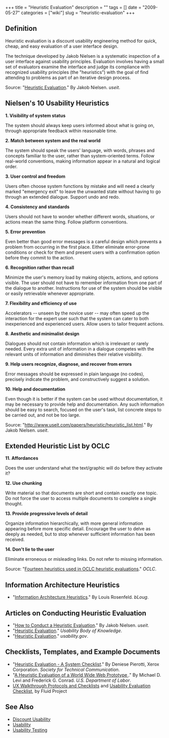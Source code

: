 +++
title = "Heuristic Evaluation"
description = ""
tags = []
date = "2009-05-27"
categories = ["wiki"]
slug = "heuristic-evaluation"
+++




<h2 id="toc0">Definition</h2>
<p>Heuristic evaluation is a discount usability engineering method for quick, cheap, and easy evaluation of a user interface design.</p>

<p>The technique developed by Jakob Nielsen is a systematic inspection of a user interface against usability principles. Evaluation involves having a small set of evaluators examine the interface and judge its compliance with recognized usability principles (the "heuristics”) with the goal of find attending to problems as part of an iterative design process.</p>

<p>Source: &quot;<a href="http://www.useit.com/papers/heuristic/">Heuristic Evaluation</a>.&quot; By Jakob Nielsen. <em>useit</em>.</p>


<h2 id="toc1">Nielsen's 10 Usability Heuristics</h2>
<p><strong>1. Visibility of system status</strong></p>

<p>The system should always keep users informed about what is going on, through appropriate feedback within reasonable time.</p>

<p><strong>2. Match between system and the real world</strong></p>

<p>The system should speak the users' language, with words, phrases and concepts familiar to the user, rather than system-oriented terms. Follow real-world conventions, making information appear in a natural and logical order.</p>

<p><strong>3. User control and freedom</strong></p>

<p>Users often choose system functions by mistake and will need a clearly marked &quot;emergency exit&quot; to leave the unwanted state without having to go through an extended dialogue. Support undo and redo.</p>

<p><strong>4. Consistency and standards</strong></p>

<p>Users should not have to wonder whether different words, situations, or actions mean the same thing. Follow platform conventions.</p>

<p><strong>5. Error prevention</strong></p>

<p>Even better than good error messages is a careful design which prevents a problem from occurring in the first place. Either eliminate error-prone conditions or check for them and present users with a confirmation option before they commit to the action.</p>

<p><strong>6. Recognition rather than recall</strong></p>

<p>Minimize the user's memory load by making objects, actions, and options visible. The user should not have to remember information from one part of the dialogue to another. Instructions for use of the system should be visible or easily retrievable whenever appropriate.</p>

<p><strong>7. Flexibility and efficiency of use</strong></p>

<p>Accelerators -- unseen by the novice user -- may often speed up the interaction for the expert user such that the system can cater to both inexperienced and experienced users. Allow users to tailor frequent actions.</p>

<p><strong>8. Aesthetic and minimalist design</strong></p>

<p>Dialogues should not contain information which is irrelevant or rarely needed. Every extra unit of information in a dialogue competes with the relevant units of information and diminishes their relative visibility.</p>

<p><strong>9. Help users recognize, diagnose, and recover from errors</strong></p>

<p>Error messages should be expressed in plain language (no codes), precisely indicate the problem, and constructively suggest a solution.</p>

<p><strong>10. Help and documentation</strong></p>

<p>Even though it is better if the system can be used without documentation, it may be necessary to provide help and documentation. Any such information should be easy to search, focused on the user's task, list concrete steps to be carried out, and not be too large.</p>

<p>Source: &quot;<a href="http://www.useit.com/papers/heuristic/heuristic_list.html">http://www.useit.com/papers/heuristic/heuristic_list.html</a>.&quot; By Jakob Nielsen. <em>useit</em>.</p>


<h2 id="toc2">Extended Heuristic List by OCLC</h2>
<p><strong>11. Affordances</strong></p>

<p>Does the user understand what the text/graphic will do before they activate it?</p>

<p><strong>12. Use chunking</strong></p>

<p>Write material so that documents are short and contain exactly one topic. Do not force the user to access multiple documents to complete a single thought.</p>

<p><strong>13. Provide progressive levels of detail</strong></p>

<p>Organize information hierarchically, with more general information appearing before more specific detail. Encourage the user to delve as deeply as needed, but to stop whenever sufficient information has been received.</p>

<p><strong>14. Don't lie to the user</strong></p>

<p>Eliminate erroneous or misleading links. Do not refer to missing information.</p>

<p>Source: &quot;<a href="http://www.oclc.org/usability/heuristic/set.htm">Fourteen heuristics used in OCLC heuristic evaluations</a>.&quot; <em>OCLC</em>.</p>


<h2 id="toc3">Information Architecture Heuristics</h2>
<ul>
    <li> &quot;<a href="http://www.louisrosenfeld.com/home/bloug_archive/000286.html">Information Architecture Heuristics</a>.&quot; By Louis Rosenfeld. <em>bLoug</em>.</li>
</ul>


<h2 id="toc4">Articles on Conducting Heuristic Evaluation</h2>
<ul>
    <li> &quot;<a href="http://www.useit.com/papers/heuristic/heuristic_evaluation.html">How to Conduct a Heuristic Evaluation</a>.&quot; By Jakob Nielsen. <em>useit</em>.</li>
    <li> &quot;<a href="http://www.usabilitybok.org/methods/p275">Heuristic Evaluation</a>.&quot; <em>Usability Body of Knowledge</em>.</li>
    <li> &quot;<a href="http://www.usability.gov/methods/heuristiceval.html">Heuristic Evaluation</a>.&quot; <em>usability.gov</em>.</li>
</ul>


<h2 id="toc5">Checklists, Templates, and Example Documents</h2>
<ul>
    <li> &quot;<a href="http://www.stcsig.org/usability/topics/articles/he-checklist.html">Heuristic Evaluation - A System Checklist</a>.&quot; By Deniese Pierotti, Xerox Corporation. <em>Society for Technical Communication</em>.</li>
    <li> &quot;<a href="http://www.bls.gov/osmr/htm_papers/st960160.htm">A Heuristic Evaluation of a World Wide Web Prototype </a>.&quot; By Michael D. Levi and Frederick G. Conrad. <em>U.S. Department of Labor</em>.</li>
    <li> <a href="http://wiki.fluidproject.org/display/fluid/UX+Walkthrough+Protocols+and+Checklists">UX Walkthrough Protocols and Checklists</a> and <a href="http://wiki.fluidproject.org/display/fluid/Usability+Evaluation+Questions">Usability Evaluation Checklist</a>, by Fluid Project</li>
</ul>


<h2 id="toc6">See Also</h2>
<ul>
    <li> <a href="/wiki/discount-usability/">Discount Usability</a></li>
    <li> <a href="/wiki/usability/">Usability</a></li>
    <li> <a href="/wiki/usability-testing/">Usability Testing</a></li>
</ul>
